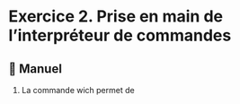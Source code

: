 # Exercice 2. Prise en main de l’interpréteur de commandes

## :closed_book: Manuel

1. La commande wich permet de 

